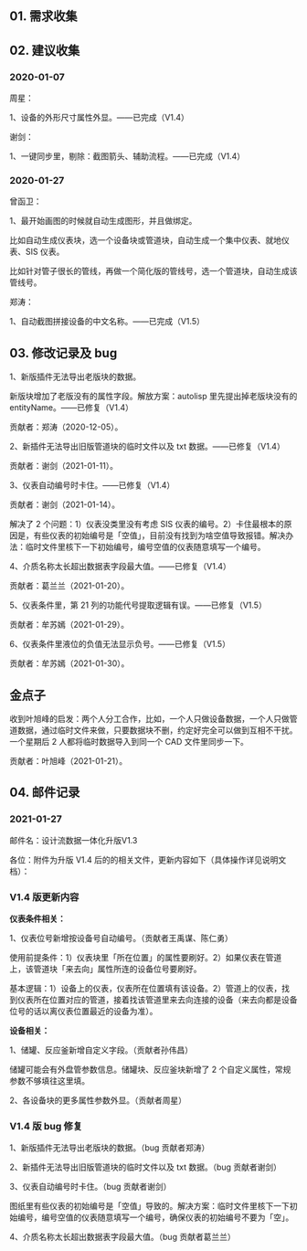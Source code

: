 ## 01. 需求收集

## 02. 建议收集

### 2020-01-07

周星：

1、设备的外形尺寸属性外显。——已完成（V1.4）

谢剑：

1、一键同步里，剔除：截图箭头、辅助流程。——已完成（V1.4）

### 2020-01-27

曾函卫：

1、最开始画图的时候就自动生成图形，并且做绑定。

比如自动生成仪表块，选一个设备块或管道块，自动生成一个集中仪表、就地仪表、SIS 仪表。

比如针对管子很长的管线，再做一个简化版的管线号，选一个管道块，自动生成该管线号。

郑涛：

1、自动截图拼接设备的中文名称。——已完成（V1.5）

## 03. 修改记录及 bug

1、新版插件无法导出老版块的数据。

新版块增加了老版没有的属性字段。解放方案：autolisp 里先提出掉老版块没有的 entityName。——已修复（V1.4）

贡献者：郑涛（2020-12-05）。

2、新插件无法导出旧版管道块的临时文件以及 txt 数据。——已修复（V1.4）

贡献者：谢剑（2021-01-11）。

3、仪表自动编号时卡住。——已修复（V1.4）

贡献者：谢剑（2021-01-14）。

解决了 2 个问题：1）仪表没类里没有考虑 SIS 仪表的编号。2）卡住最根本的原因是，有些仪表的初始编号是「空值」，目前没有找到为啥空值导致报错。解决办法：临时文件里核下一下初始编号，编号空值的仪表随意填写一个编号。

4、介质名称太长超出数据表字段最大值。——已修复（V1.4）

贡献者：葛兰兰（2021-01-20）。

5、仪表条件里，第 21 列的功能代号提取逻辑有误。——已修复（V1.5）

贡献者：牟苏嫣（2021-01-29）。

6、仪表条件里液位的负值无法显示负号。——已修复（V1.5）

贡献者：牟苏嫣（2021-01-30）。

## 金点子

收到叶旭峰的启发：两个人分工合作，比如，一个人只做设备数据，一个人只做管道数据，通过临时文件来做，只要数据块不删，约定好完全可以做到互相不干扰。一个星期后 2 人都将临时数据导入到同一个 CAD 文件里同步一下。

贡献者：叶旭峰（2021-01-21）。

## 04. 邮件记录

### 2021-01-27

邮件名：设计流数据一体化升版V1.3

各位：附件为升版 V1.4 后的的相关文件，更新内容如下（具体操作详见说明文档）：

### V1.4 版更新内容

**仪表条件相关：**

1、仪表位号新增按设备号自动编号。（贡献者王禹谋、陈仁勇）

使用前提条件：1）仪表块里「所在位置」的属性要刷好。2）如果仪表在管道上，该管道块「来去向」属性所连的设备位号要刷好。

基本逻辑：1）设备上的仪表，仪表所在位置填有该设备。2）管道上的仪表，找到仪表所在位置对应的管道，接着找该管道里来去向连接的设备（来去向都是设备位号的话以离仪表位置最近的设备为准）。

**设备相关：**

1、储罐、反应釜新增自定义字段。（贡献者孙伟昌）

储罐可能会有外盘管参数信息。储罐块、反应釜块新增了 2 个自定义属性，常规参数不够填往这里填。

2、各设备块的更多属性参数外显。（贡献者周星）

### V1.4 版 bug 修复

1、新版插件无法导出老版块的数据。（bug 贡献者郑涛）

2、新插件无法导出旧版管道块的临时文件以及 txt 数据。（bug 贡献者谢剑）

3、仪表自动编号时卡住。（bug 贡献者谢剑）

图纸里有些仪表的初始编号是「空值」导致的。解决方案：临时文件里核下一下初始编号，编号空值的仪表随意填写一个编号，确保仪表的初始编号不要为「空」。

4、介质名称太长超出数据表字段最大值。（bug 贡献者葛兰兰）